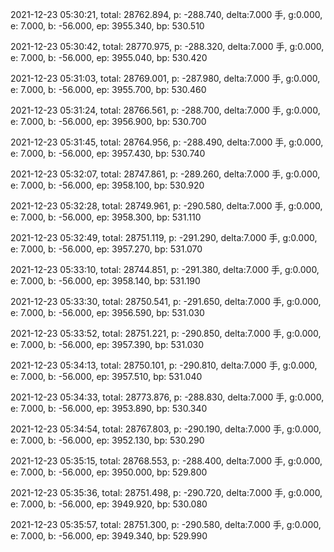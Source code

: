 2021-12-23 05:30:21, total: 28762.894, p: -288.740, delta:7.000 手, g:0.000, e: 7.000, b: -56.000, ep: 3955.340, bp: 530.510

2021-12-23 05:30:42, total: 28770.975, p: -288.320, delta:7.000 手, g:0.000, e: 7.000, b: -56.000, ep: 3955.040, bp: 530.420

2021-12-23 05:31:03, total: 28769.001, p: -287.980, delta:7.000 手, g:0.000, e: 7.000, b: -56.000, ep: 3955.700, bp: 530.460

2021-12-23 05:31:24, total: 28766.561, p: -288.700, delta:7.000 手, g:0.000, e: 7.000, b: -56.000, ep: 3956.900, bp: 530.700

2021-12-23 05:31:45, total: 28764.956, p: -288.490, delta:7.000 手, g:0.000, e: 7.000, b: -56.000, ep: 3957.430, bp: 530.740

2021-12-23 05:32:07, total: 28747.861, p: -289.260, delta:7.000 手, g:0.000, e: 7.000, b: -56.000, ep: 3958.100, bp: 530.920

2021-12-23 05:32:28, total: 28749.961, p: -290.580, delta:7.000 手, g:0.000, e: 7.000, b: -56.000, ep: 3958.300, bp: 531.110

2021-12-23 05:32:49, total: 28751.119, p: -291.290, delta:7.000 手, g:0.000, e: 7.000, b: -56.000, ep: 3957.270, bp: 531.070

2021-12-23 05:33:10, total: 28744.851, p: -291.380, delta:7.000 手, g:0.000, e: 7.000, b: -56.000, ep: 3958.140, bp: 531.190

2021-12-23 05:33:30, total: 28750.541, p: -291.650, delta:7.000 手, g:0.000, e: 7.000, b: -56.000, ep: 3956.590, bp: 531.030

2021-12-23 05:33:52, total: 28751.221, p: -290.850, delta:7.000 手, g:0.000, e: 7.000, b: -56.000, ep: 3957.390, bp: 531.030

2021-12-23 05:34:13, total: 28750.101, p: -290.810, delta:7.000 手, g:0.000, e: 7.000, b: -56.000, ep: 3957.510, bp: 531.040

2021-12-23 05:34:33, total: 28773.876, p: -288.830, delta:7.000 手, g:0.000, e: 7.000, b: -56.000, ep: 3953.890, bp: 530.340

2021-12-23 05:34:54, total: 28767.803, p: -290.190, delta:7.000 手, g:0.000, e: 7.000, b: -56.000, ep: 3952.130, bp: 530.290

2021-12-23 05:35:15, total: 28768.553, p: -288.400, delta:7.000 手, g:0.000, e: 7.000, b: -56.000, ep: 3950.000, bp: 529.800

2021-12-23 05:35:36, total: 28751.498, p: -290.720, delta:7.000 手, g:0.000, e: 7.000, b: -56.000, ep: 3949.920, bp: 530.080

2021-12-23 05:35:57, total: 28751.300, p: -290.580, delta:7.000 手, g:0.000, e: 7.000, b: -56.000, ep: 3949.340, bp: 529.990